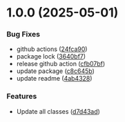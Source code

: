 # 1.0.0 (2025-05-01)


### Bug Fixes

* github actions ([24fca90](https://github.com/yogaajs/yToolkit/commit/24fca90d0d0855d92f9f74e1c80f9352c6757a2d))
* package lock ([3640bf7](https://github.com/yogaajs/yToolkit/commit/3640bf745f745dfa07b7eec2bdad81dfe19b5774))
* release github action ([cfb07bf](https://github.com/yogaajs/yToolkit/commit/cfb07bf9c2855edb8954b5443bd011ed5f751453))
* update package ([c8c645b](https://github.com/yogaajs/yToolkit/commit/c8c645b1e3f486d21168670ddaa95cc2eddfd975))
* update readme ([4ab4328](https://github.com/yogaajs/yToolkit/commit/4ab432836b5b49e791bebae7902b315c4c40726e))


### Features

* Update all classes ([d7d43ad](https://github.com/yogaajs/yToolkit/commit/d7d43adedc8a02e0599d6e59cb050c0facbf42ce))
